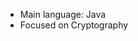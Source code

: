 
+ Main language: Java
+ Focused on Cryptography

<!---
Marc55s/Marc55s is a ✨ special ✨ repository because its `README.md` (this file) appears on your GitHub profile.
You can click the Preview link to take a look at your changes.
--->
